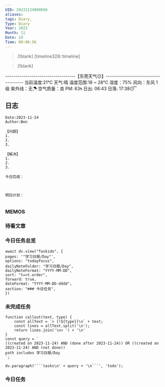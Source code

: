 ```yaml
---
UID: 20231124000656
aliases: 
tags: Diary,
Type: Diary
Year: 2023
Month: 11
Date: 24
Time: 00:06:56
---
```

> [!blank] 
> [timeline328::timeline]

>[!blank]
> 
-----------------------------------【东莞天气😕】------------------------------------
当前温度:21℃
天气:晴
温度范围:18 ~ 28℃
湿度：75%
风向：东风 1级
紫外线：无☂
空气质量：良 PM: 63🌀
日出: 06:43 日落: 17:38😴

## 日志

```
Date:2023-11-24
Author:Ben

【问题】
1.
2.
3.

【解决】
1.
2.
3.

今日完成：



明日计划：


```

### MEMOS



### 待看文章



### 今日任务总览

```dataviewjs
await dv.view("Taskido", {
pages: '"学习日报/Day"',
options: "todayFocus",
dailyNoteFolder: "学习日报/Day",
dailyNoteFormat: "YYYY-MM-DD",
sort: "t=>t.order",
forward: true,
dateFormat: "YYYY-MM-DD-dddd",
section: "### 今日任务",
})
```

### 未完成任务

```dataviewjs
function callout(text, type) {
    const allText = `> [!${type}]\n` + text;
    const lines = allText.split('\n');
    return lines.join('\n> ') + '\n'
}
const query = `
((created on 2023-11-24) AND (done after 2023-11-24)) OR ((created on 2023-11-24) AND (not done))
path includes 学习日报/Day
`;

dv.paragraph('```tasks\n' + query + '\n```', 'todo');
```


### 今日任务

